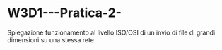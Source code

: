 # W3D1---Pratica-2-
Spiegazione funzionamento al livello ISO/OSI di un invio di file di grandi dimensioni su una stessa rete
